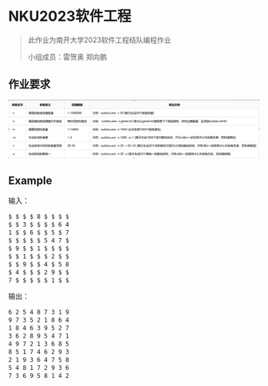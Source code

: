 # NKU2023软件工程

> 此作业为南开大学2023软件工程结队编程作业
>
> 小组成员：雷贺奥 郑向鹏

## 作业要求

![require](fig/require.png)

## Example

输入：

~~~
$ $ $ $ 8 $ $ $ $
$ $ 3 $ $ $ $ 6 4
1 $ $ 6 $ $ 5 $ 7
$ $ $ $ $ 5 4 7 $
$ 9 $ $ 1 $ $ $ $
$ $ 1 $ $ $ 2 $ $
$ $ 9 $ $ 4 $ 5 8
$ 4 $ $ $ 2 9 $ $
7 $ $ $ $ $ 1 $ $
~~~

输出：

~~~
6 2 5 4 8 7 3 1 9
9 7 3 5 2 1 8 6 4
1 8 4 6 3 9 5 2 7
3 6 2 8 9 5 4 7 1
4 9 7 2 1 3 6 8 5
8 5 1 7 4 6 2 9 3
2 1 9 3 6 4 7 5 8
5 4 8 1 7 2 9 3 6
7 3 6 9 5 8 1 4 2
~~~

